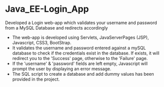 # Java_EE-Login_App
Developed a Login web-app which validates your username and password from a MySQL Database and redirects accordingly

* The web-app is developed using Servlets, JavaServerPages (JSP), Javascript, CSS3, BootStrap.
* It validates the username and password entered against a mySQL database to check if the credentials exist in the database. If exists, it will redirect you to the 'Success' page, otherwise to the 'Failure' page.
* If the 'username' & 'password' fields are left empty, Javascript will prompt the user by displaying an error message.
* The SQL script to create a database and add dummy values has been provided in the project.
